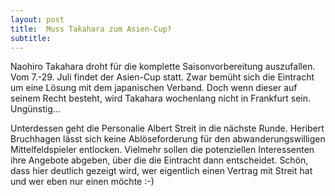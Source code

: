 ```yaml
---
layout: post
title:  Muss Takahara zum Asien-Cup?
subtitle:  
---
```


Naohiro Takahara droht für die komplette Saisonvorbereitung auszufallen. Vom 7.-29. Juli findet der Asien-Cup statt. Zwar bemüht sich die Eintracht um eine Lösung mit dem japanischen Verband. Doch wenn dieser auf seinem Recht besteht, wird Takahara wochenlang nicht in Frankfurt sein. Ungünstig...

Unterdessen geht die Personalie Albert Streit in die nächste Runde. Heribert Bruchhagen lässt sich keine Ablöseforderung für den abwanderungswilligen Mittelfeldspieler entlocken. Vielmehr sollen die potenziellen Interessenten ihre Angebote abgeben, über die die Eintracht dann entscheidet. Schön, dass hier deutlich gezeigt wird, wer eigentlich einen Vertrag mit Streit hat und wer eben nur einen möchte :-)
